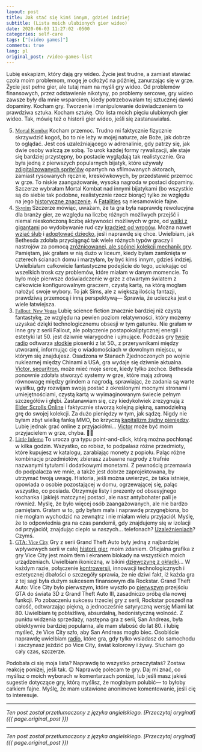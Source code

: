 ```yaml
---
layout: post
title: Jak stać się kimś innym, gdzieś indziej
subtitle: (Lista moich ulubionych gier wideo)
date: 2020-06-03 11:27:02 -0500
categories: self-care
tags: ["[video games]"]
comments: true
lang: pl
original_post: /video-games-list
---
```




Lubię eskapizm, który dają gry wideo. Życie jest trudne, a zamiast stawiać czoła moim problemom, mogę je odłożyć na później, zanurzając się w grze. Życie jest pełne gier, ale tutaj mam na myśli gry wideo. Od problemów finansowych, przez odstawienie nikotyny, po problemy sercowe, gry wideo zawsze były dla mnie wsparciem, kiedy potrzebowałam tej sztucznej dawki dopaminy. Kocham gry. Tworzenie i manipulowanie doświadczeniem to prawdziwa sztuka. Kocham sztukę. Oto lista moich pięciu ulubionych gier wideo. Tak, mówię też o historii gier wideo, jeśli się zastanawiałaś.<!-- more -->

<ol reversed><li><a href="https://www.mortalkombat.com/" style="font-family: gentle; display: initial;" target="_blank">Mortal Kombat</a> Kocham przemoc. Trudno mi faktycznie fizycznie skrzywdzić kogoś, bo to nie leży w mojej naturze, ale Boże, jak dobrze to oglądać. Jest coś uzależniającego w adrenalinie, gdy patrzy się, jak dwie osoby walczą ze sobą. To urok każdej formy rywalizacji, ale staje się bardziej przystępny, bo postacie wyglądają tak realistycznie. Gra była jedną z pierwszych popularnych bijatyk, które używały <a href="https://www.giantbomb.com/digitized-sprites/3015-2288/" target="_blank">zdigitalizowanych sprite'ów</a> opartych na sfilmowanych aktorach, zamiast rysowanych ręcznie, kreskówkowych, by przedstawić przemoc w grze. To niskie zaangażowanie, wysoka nagroda w postaci dopaminy. Szczerze wybrałam Mortal Kombat nad innymi bijatykami (bo wszystkie są do siebie tak podobne, realistycznie rzecz biorąc) tylko ze względu na jego <a href="https://en.wikipedia.org/wiki/Controversies_surrounding_Mortal_Kombat" target="_blank">historyczne znaczenie</a>. A <a href="https://www.youtube.com/watch?v=ivhUr4HZd-c" target="_blank">Fatalities</a> są niesamowicie fajne.</li>
<li><a href="https://store.steampowered.com/app/489830/The_Elder_Scrolls_V_Skyrim_Special_Edition/" style="font-family: gentle; display: initial;" target="_blank">Skyrim</a> Szczerze mówiąc, uważam, że ta gra była naprawdę rewolucyjna dla branży gier, ze względu na liczbę różnych możliwych przejść i niemal nieskończoną liczbę aktywności możliwych w grze, od <a href="https://www.youtube.com/watch?v=ZYqgGdWduuo" target="_blank">walki z gigantami</a> po wydobywanie rud czy <a href="https://www.youtube.com/watch?v=m9Z4UVyZp-U" target="_blank">kradzież od wrogów</a>. Można nawet <a href="https://www.youtube.com/watch?v=65GLGzOT0Zk" target="_blank">wziąć ślub</a> i <a href="https://www.youtube.com/watch?v=A22tNaQbKdM" target="_blank">adoptować dziecko</a>, jeśli naprawdę się chce. Uwielbiam, jak Bethesda zdołała przyciągnąć tak wiele różnych typów graczy i nastrojów za pomocą <a href="https://youtu.be/WOQwakqWs7k" target="_blank">zróżnicowanej, ale spójnej kolekcji mechanik gry</a>. Pamiętam, jak grałam w nią dużo w liceum, kiedy byłam zamknięta w czterech ścianach domu i marzyłam, by być kimś innym, gdzieś indziej. Uwielbiałam całkowicie fantastyczne podejście do tego, uciekając od wszelkich trosk czy problemów, które miałam w danym momencie. To było moje pierwsze doświadczenie w grze z otwartym światem z całkowicie konfigurowalnym graczem, czystą kartą, na którą mogłam nałożyć swoje wybory. To jak Sims, ale z większą ilością fantazji, prawdziwą przemocą i inną perspektywą— Sprawia, że ucieczka jest o wiele łatwiejsza.</li>
<li><a href="https://store.steampowered.com/app/22380/Fallout_New_Vegas/" style="font-family: gentle; display: initial;" target="_blank">Fallout: New Vegas</a> Lubię science fiction znacznie bardziej niż czystą fantastykę, ze względu na pewien poziom relatywności, który możemy uzyskać dzięki technologicznemu obsesji w tym gatunku. Nie grałam w inne gry z serii Fallout, ale połączenie postapokaliptycznej energii i estetyki lat 50. jest dziwnie wiarygodne i ujmujące. Podczas gry <a href="https://www.youtube.com/watch?v=wLysCeFbY8A" target="_blank">twoje radio</a> odtwarza <a href="https://www.youtube.com/watch?v=SDkAfibuCnI" target="_blank">słodkie</a> piosenki z lat 50., z przerywnikami między utworami, informując cię o wiadomościach w dowolnym miejscu, w którym się znajdujesz. Osadzona w Stanach Zjednoczonych po wojnie nuklearnej między Chinami a USA, gra wydaje się dziwnie aktualna. <a href="https://www.youtube.com/watch?v=465abrUbdAs" target="_blank">Victor, securitron</a>, może mieć moje serce, kiedy tylko zechce. Bethesda ponownie zdołała stworzyć systemy w grze, które mają zdrową równowagę między grindem a nagrodą, sprawiając, że zadania są warte wysiłku, gdy rozwijam swoją postać z określonymi mocnymi stronami i umiejętnościami, czystą kartą w wyimaginowanym świecie pełnym szczegółów i głębi. Zastanawiam się, czy kiedykolwiek zrezygnują z <a href="https://lmgtfy.com/?q=elder+scrolls+online+sucks" target="_blank">Elder Scrolls Online</a> i faktycznie stworzą kolejną piękną, samodzielną grę do swojej kolekcji. Za dużo pieniędzy w tym, jak sądzę. Nigdy nie byłam zbyt wielką fanką MMO, bo krzyczą <a href="https://www.youtube.com/watch?v=sumZLwFXJqE&list=PLhyKYa0YJ_5CbUOb7kGRGS_g2NcsKhaaM" target="_blank">kapitalizm żądny pieniędzy</a>. Lubię jednak grać online z przyjaciółmi... <a href="{{ baseurl }}/images/nonsense/victorbae.png" target="_blank">Victor</a> może być moim przyjacielem w grze, chyba. 🤷‍♀️</li>
<li><a href="https://store.steampowered.com/app/221260/Little_Inferno/" style="font-family: gentle; display: initial;" target="_blank">Little Inferno</a> To urocza gra typu point-and-click, którą można pochłonąć w kilka godzin. Wszystko, co robisz, to podpalasz różne przedmioty, które kupujesz w katalogu, zarabiając monety z popiołu. Paląc różne kombinacje przedmiotów, zbierasz zabawne nagrody z trafnie nazwanymi tytułami i dodatkowymi monetami. Z pewnością przemawia do podpalacza we mnie, a także jest dobrze zaprojektowana, by utrzymać twoją uwagę. Historia, jeśli można uwierzyć, że taka istnieje, opowiada o osobie pozostającej w domu, ogrzewającej się, paląc wszystko, co posiada. Otrzymuje listy i prezenty od obsesyjnego kochanka i jakiejś matczynej postaci, ale nasz antybohater pali je również. Myślę, że było więcej osób zaangażowanych, ale nie bardzo pamiętam. Grałam w to, gdy byłam mała i naprawdę przygnębiona, bo nie mogłam wychodzić na zewnątrz i nie miałam wielu przyjaciół. Myślę, że to odpowiednia gra na czas pandemii, gdy znajdujemy się w izolacji od przyjaciół, znajdując ciepło w naszych… telefonach? <a href="/self-care/2019/07/10/on-desire/" target="_blank">Uzależnieniach</a>? Czymś.</li>
<li><a href="https://store.steampowered.com/app/12110/Grand_Theft_Auto_Vice_City/" style="font-family: gentle; display: initial;" target="_blank">GTA: Vice City</a> Gry z serii Grand Theft Auto były jedną z najbardziej wpływowych serii w całej <a href="https://www.youtube.com/watch?v=bXMUBdqyVAE" target="_blank">historii gier</a>, moim zdaniem. Oficjalna grafika z gry Vice City jest moim tłem i ekranem blokady na wszystkich moich urządzeniach. Uwielbiam ikoniczną, w bikini <a href="{{ base.url }}/images/nonsense/ilovepink.png" target="_blank">dziewczynę z okładki</a>... W każdym razie, połączenie <a href="https://www.youtube.com/watch?v=0y-RkiPhpPY" target="_blank">kontrowersji</a>, innowacji technologicznych i estetycznej dbałości o szczegóły sprawia, że nie dziwi fakt, iż każda gra z tej sagi była dużym sukcesem finansowym dla Rockstar. Grand Theft Auto: Vice City było pierwszym, które wyszło po <a href="https://www.rockstargames.com/gta/demos/gta8.zip" target="_blank">pierwszym</a> przejściu GTA do świata 3D z Grand Theft Auto III, zasadniczo próbą dla nowej funkcji. Po zobaczeniu sukcesu trzeciej gry z serii, Rockstar poszedł na całość, odtwarzając piękną, a jednocześnie satyryczną wersję Miami lat 80. Uwielbiam tę pobłażliwą, absurdalną, hedonistyczną wolność. Z punktu widzenia sprzedaży, następna gra z serii, San Andreas, była obiektywnie bardziej popularna, ale mam słabość do lat 80. i lubię myśleć, że Vice City szło, aby San Andreas mogło biec. Osobiście naprawdę uwielbiam <a href="https://youtu.be/AtPS-pJwBL4" target="_blank">radio</a>, które gra, gdy tylko wsiadasz do samochodu i zaczynasz jeździć po Vice City, świat kolorowy i żywy. Słucham go cały czas, szczerze.</li></ol>

Podobała ci się moja lista? Naprawdę to wszystko przeczytałaś? Zostaw reakcję poniżej, jeśli tak. 😉 Naprawdę polecam te gry. Daj mi znać, co myślisz o moich wyborach w komentarzach poniżej, lub jeśli masz jakieś sugestie dotyczące gry, którą myślisz, że mogłabym polubić— to byłoby całkiem fajne. Myślę, że mam ustawione anonimowe komentowanie, jeśli cię to interesuje.

---

*Ten post został przetłumaczony z języka angielskiego. [Przeczytaj oryginał]({{ page.original_post }})*

---

*Ten post został przetłumaczony z języka angielskiego. [Przeczytaj oryginał]({{ page.original_post }})*